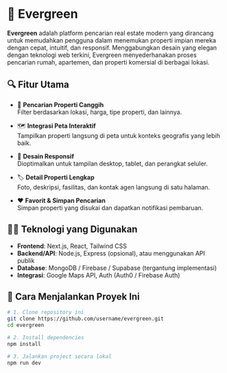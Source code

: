 # 🌿 Evergreen

**Evergreen** adalah platform pencarian real estate modern yang dirancang untuk memudahkan pengguna dalam menemukan properti impian mereka dengan cepat, intuitif, dan responsif. Menggabungkan desain yang elegan dengan teknologi web terkini, Evergreen menyederhanakan proses pencarian rumah, apartemen, dan properti komersial di berbagai lokasi.

## 🔍 Fitur Utama

- 🔎 **Pencarian Properti Canggih**  
  Filter berdasarkan lokasi, harga, tipe properti, dan lainnya.

- 🗺️ **Integrasi Peta Interaktif**  
  Tampilkan properti langsung di peta untuk konteks geografis yang lebih baik.

- 📱 **Desain Responsif**  
  Dioptimalkan untuk tampilan desktop, tablet, dan perangkat seluler.

- 🏷️ **Detail Properti Lengkap**  
  Foto, deskripsi, fasilitas, dan kontak agen langsung di satu halaman.

- ❤️ **Favorit & Simpan Pencarian**  
  Simpan properti yang disukai dan dapatkan notifikasi pembaruan.

## 🧑‍💻 Teknologi yang Digunakan

- **Frontend**: Next.js, React, Tailwind CSS  
- **Backend/API**: Node.js, Express (opsional), atau menggunakan API publik  
- **Database**: MongoDB / Firebase / Supabase (tergantung implementasi)  
- **Integrasi**: Google Maps API, Auth (Auth0 / Firebase Auth)

## 🚀 Cara Menjalankan Proyek Ini

```bash
# 1. Clone repository ini
git clone https://github.com/username/evergreen.git
cd evergreen

# 2. Install dependencies
npm install

# 3. Jalankan project secara lokal
npm run dev
